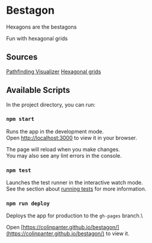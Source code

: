 # Bestagon
Hexagons are the bestagons

Fun with hexagonal grids

## Sources

[Pathfinding Visualizer](https://clementmihailescu.github.io/Pathfinding-Visualizer/#)
[Hexagonal grids](https://www.redblobgames.com/grids/hexagons/)

## Available Scripts

In the project directory, you can run:

### `npm start`

Runs the app in the development mode.\
Open [http://localhost:3000](http://localhost:3000) to view it in your browser.

The page will reload when you make changes.\
You may also see any lint errors in the console.

### `npm test`

Launches the test runner in the interactive watch mode.\
See the section about [running tests](https://facebook.github.io/create-react-app/docs/running-tests) for more information.

### `npm run deploy`

Deploys the app for production to the `gh-pages` branch.\

Open [https://colinpanter.github.io/bestagon/](https://colinpanter.github.io/bestagon/) to view it.
